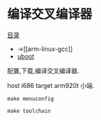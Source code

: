 # 编译交叉编译器


[目录](customize-mini2440-softwave)

* ->[[arm-linux-gcc]]
* [uboot](uboot)



配置,下载,编译交叉编译器.

host i686 target arm920t 小端.

`make menuconfig`

`make toolchain`